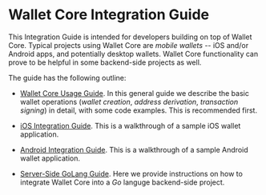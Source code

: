 # Wallet Core Integration Guide

This Integration Guide is intended for developers building on top of Wallet
Core. Typical projects using Wallet Core are _mobile wallets_ -- iOS and/or
Android apps, and potentially desktop wallets. Wallet Core functionality can
prove to be helpful in some backend-side projects as well.

The guide has the following outline:

- [Wallet Core Usage Guide](wallet-core-usage.md). In this general guide we
  describe the basic wallet operations (_wallet creation_, _address derivation_,
  _transaction signing_) in detail, with some code examples. This is recommended
  first.

- [iOS Integration Guide](ios-guide.md). This is a walkthrough of a sample iOS
  wallet application.

- [Android Integration Guide](android-guide.md). This is a walkthrough of a
  sample Android wallet application.

- [Server-Side GoLang Guide](server-side.md). Here we provide instructions on
  how to integrate Wallet Core into a _Go_ languge backend-side project.
